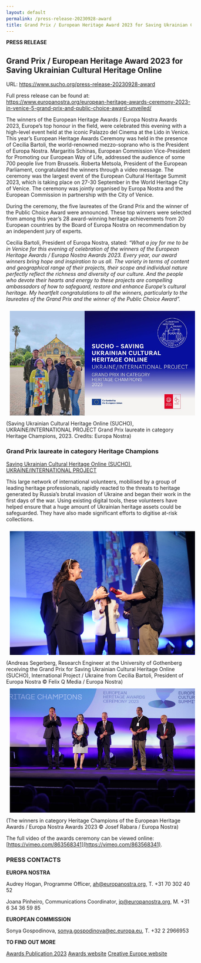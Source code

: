 ```yaml
---
layout: default
permalink: /press-release-20230928-award
title: Grand Prix / European Heritage Award 2023 for Saving Ukrainian Cultural Heritage Online
---
```


**PRESS RELEASE**

## Grand Prix / European Heritage Award 2023 for Saving Ukrainian Cultural Heritage Online

URL: https://www.sucho.org/press-release-20230928-award

Full press release can be found at: https://www.europanostra.org/european-heritage-awards-ceremony-2023-in-venice-5-grand-prix-and-public-choice-award-unveiled/

The winners of the European Heritage Awards / Europa Nostra Awards 2023, Europe’s top honour in the field, were celebrated this evening with a high-level event held at the iconic Palazzo del Cinema at the Lido in Venice. This year’s European Heritage Awards Ceremony was held in the presence of Cecilia Bartoli, the world-renowned mezzo-soprano who is the President of Europa Nostra. Margaritis Schinas, European Commission Vice-President for Promoting our European Way of Life, addressed the audience of some 700 people live from Brussels. Roberta Metsola, President of the European Parliament, congratulated the winners through a video message. The ceremony was the largest event of the European Cultural Heritage Summit 2023, which is taking place on 27-30 September in the World Heritage City of Venice. The ceremony was jointly organised by Europa Nostra and the European Commission in partnership with the City of Venice.

During the ceremony, the five laureates of the Grand Prix and the winner of the Public Choice Award were announced. These top winners were selected from among this year’s 28 award-winning heritage achievements from 20 European countries by the Board of Europa Nostra on recommendation by an independent jury of experts.

Cecilia Bartoli, President of Europa Nostra, stated: _“What a joy for me to be in Venice for this evening of celebration of the winners of the European Heritage Awards / Europa Nostra Awards 2023. Every year, our award winners bring hope and inspiration to us all. The variety in terms of content and geographical range of their projects, their scope and individual nature perfectly reflect the richness and diversity of our culture. And the people who devote their hearts and energy to these projects are compelling ambassadors of how to safeguard, restore and enhance Europe’s cultural heritage. My heartfelt congratulations to all the winners, particularly to the laureates of the Grand Prix and the winner of the Public Choice Award”._

<img src="/assets/images/enawards2.jpg" style="margin: 10px;"/>
(Saving Ukrainian Cultural Heritage Online (SUCHO), UKRAINE/INTERNATIONAL PROJECT Grand Prix laureate in category Heritage Champions, 2023. Credits: Europa Nostra)
  
### Grand Prix laureate in category Heritage Champions
[Saving Ukrainian Cultural Heritage Online (SUCHO), UKRAINE/INTERNATIONAL PROJECT](https://www.europeanheritageawards.eu/winners/saving-ukrainian-cultural-heritage-online-sucho)

This large network of international volunteers, mobilised by a group of leading heritage professionals, rapidly reacted to the threats to heritage generated by Russia’s brutal invasion of Ukraine and began their work in the first days of the war. Using existing digital tools, these volunteers have helped ensure that a huge amount of Ukrainian heritage assets could be safeguarded. They have also made significant efforts to digitise at-risk collections.

<img src="/assets/images/enawards3.jpg" style="margin: 10px"/>
(Andreas Segerberg, Research Engineer at the University of Gothenberg receiving the Grand Prix for Saving Ukrainian Cultural Heritage Online (SUCHO), International Project / Ukraine from Cecilia Bartoli, President of Europa Nostra © Felix Q Media / Europa Nostra)

<img src="/assets/images/enawards1.jpg" style="margin: 10px;"/>
(The winners in category Heritage Champions of the European Heritage Awards / Europa Nostra Awards 2023 © Josef Rabara / Europa Nostra)

The full video of the awards ceremony can be viewed online: [https://vimeo.com/863568341](https://vimeo.com/863568341).

    

### PRESS CONTACTS

**EUROPA NOSTRA**

Audrey Hogan, Programme Officer, ah@europanostra.org, T. +31 70 302 40 52 

Joana Pinheiro, Communications Coordinator, jp@europanostra.org, M. +31 6 34 36 59 85

**EUROPEAN COMMISSION** 

Sonya Gospodinova, sonya.gospodinova@ec.europa.eu, T. +32 2 2966953

**TO FIND OUT MORE**

[Awards Publication 2023](https://issuu.com/europanostra/docs/2023-awards-magazine?fr=xKAE9_zU1NQ)
[Awards website](http://www.europeanheritageawards.eu/)
[Creative Europe website](http://ec.europa.eu/programmes/creative-europe/index_en.htm)
